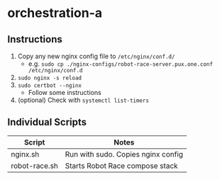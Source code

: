 # orchestration-a

## Instructions

1. Copy any new nginx config file to `/etc/nginx/conf.d/`
   - e.g. `sudo cp ./nginx-configs/robot-race-server.pux.one.conf /etc/nginx/conf.d`
2. `sudo nginx -s reload`
3. `sudo certbot --nginx`
   - Follow some instructions
4. (optional) Check with `systemctl list-timers`

## Individual Scripts

| Script        | Notes                              |
| ------------- | ---------------------------------- |
| nginx.sh      | Run with sudo. Copies nginx config |
| robot-race.sh | Starts Robot Race compose stack    |
